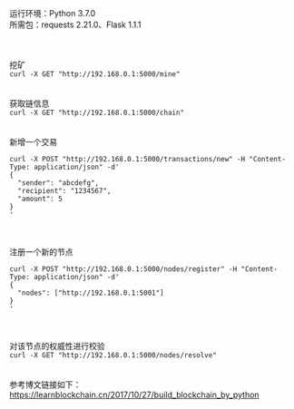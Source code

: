 运行环境：Python 3.7.0  
所需包：requests 2.21.0、Flask 1.1.1  
\
\
\
挖矿  
`curl -X GET "http://192.168.0.1:5000/mine"`
\
\
\
获取链信息  
`curl -X GET "http://192.168.0.1:5000/chain"`
\
\
\
新增一个交易  
```
curl -X POST "http://192.168.0.1:5000/transactions/new" -H "Content-Type: application/json" -d'
{
  "sender": "abcdefg",
  "recipient": "1234567",
  "amount": 5
}
'
```
\
\
注册一个新的节点  
```
curl -X POST "http://192.168.0.1:5000/nodes/register" -H "Content-Type: application/json" -d'
{
  "nodes": ["http://192.168.0.1:5001"]
}
'
```
\
\
对该节点的权威性进行校验  
`curl -X GET "http://192.168.0.1:5000/nodes/resolve"`
\
\
\
参考博文链接如下：  
https://learnblockchain.cn/2017/10/27/build_blockchain_by_python
